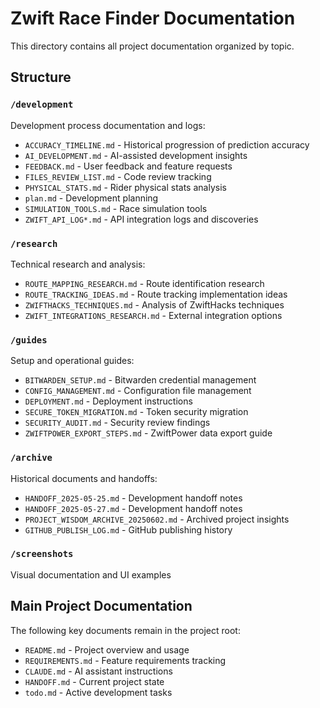 # Zwift Race Finder Documentation

This directory contains all project documentation organized by topic.

## Structure

### `/development`
Development process documentation and logs:
- `ACCURACY_TIMELINE.md` - Historical progression of prediction accuracy
- `AI_DEVELOPMENT.md` - AI-assisted development insights
- `FEEDBACK.md` - User feedback and feature requests
- `FILES_REVIEW_LIST.md` - Code review tracking
- `PHYSICAL_STATS.md` - Rider physical stats analysis
- `plan.md` - Development planning
- `SIMULATION_TOOLS.md` - Race simulation tools
- `ZWIFT_API_LOG*.md` - API integration logs and discoveries

### `/research`
Technical research and analysis:
- `ROUTE_MAPPING_RESEARCH.md` - Route identification research
- `ROUTE_TRACKING_IDEAS.md` - Route tracking implementation ideas
- `ZWIFTHACKS_TECHNIQUES.md` - Analysis of ZwiftHacks techniques
- `ZWIFT_INTEGRATIONS_RESEARCH.md` - External integration options

### `/guides`
Setup and operational guides:
- `BITWARDEN_SETUP.md` - Bitwarden credential management
- `CONFIG_MANAGEMENT.md` - Configuration file management
- `DEPLOYMENT.md` - Deployment instructions
- `SECURE_TOKEN_MIGRATION.md` - Token security migration
- `SECURITY_AUDIT.md` - Security review findings
- `ZWIFTPOWER_EXPORT_STEPS.md` - ZwiftPower data export guide

### `/archive`
Historical documents and handoffs:
- `HANDOFF_2025-05-25.md` - Development handoff notes
- `HANDOFF_2025-05-27.md` - Development handoff notes
- `PROJECT_WISDOM_ARCHIVE_20250602.md` - Archived project insights
- `GITHUB_PUBLISH_LOG.md` - GitHub publishing history

### `/screenshots`
Visual documentation and UI examples

## Main Project Documentation

The following key documents remain in the project root:
- `README.md` - Project overview and usage
- `REQUIREMENTS.md` - Feature requirements tracking
- `CLAUDE.md` - AI assistant instructions
- `HANDOFF.md` - Current project state
- `todo.md` - Active development tasks